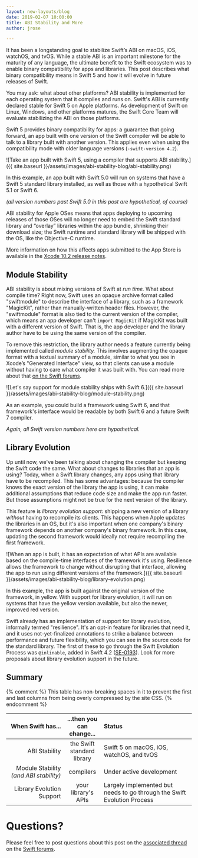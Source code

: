```yaml
---
layout: new-layouts/blog
date: 2019-02-07 10:00:00
title: ABI Stability and More
author: jrose

---
```


It has been a longstanding goal to stabilize Swift’s ABI on macOS, iOS, watchOS, and tvOS.  While a stable ABI is an important milestone for the maturity of any language, the ultimate benefit to the Swift ecosystem was to enable binary compatibility for apps and libraries.  This post describes what binary compatibility means in Swift 5 and how it will evolve in future releases of Swift.

You may ask: what about other platforms?  ABI stability is implemented for each operating system that it compiles and runs on. Swift's ABI is currently declared stable for Swift 5 on Apple platforms. As development of Swift on Linux, Windows, and other platforms matures, the Swift Core Team will evaluate stabilizing the ABI on those platforms.

Swift 5 provides binary compatibility for apps: a guarantee that going forward, an app built with one version of the Swift compiler will be able to talk to a library built with another version. This applies even when using the compatibility mode with older language versions (`-swift-version 4.2`).

![Take an app built with Swift 5, using a compiler that supports ABI stability.]({{ site.baseurl }}/assets/images/abi-stability-blog/abi-stability.png)

In this example, an app built with Swift 5.0 will run on systems that have a Swift 5 standard library installed, as well as those with a hypothetical Swift 5.1 or Swift 6.

_(all version numbers past Swift 5.0 in this post are hypothetical, of course)_

ABI stability for Apple OSes means that apps deploying to upcoming releases of those OSes will no longer need to embed the Swift standard library and “overlay” libraries within the app bundle, shrinking their download size; the Swift runtime and standard library will be shipped with the OS, like the Objective-C runtime.

More information on how this affects apps submitted to the App Store is available in the [Xcode 10.2 release notes][relnote].


[relnote]: https://developer.apple.com/documentation/xcode_release_notes/xcode_10_2_beta_release_notes/swift_5_release_notes_for_xcode_10_2_beta


## Module Stability

ABI stability is about mixing versions of Swift at *run time.* What about compile time? Right now, Swift uses an opaque archive format called "swiftmodule" to describe the interface of a library, such as a framework "MagicKit", rather than manually-written header files. However, the "swiftmodule" format is also tied to the current version of the compiler, which means an app developer can't `import MagicKit` if MagicKit was built with a different version of Swift. That is, the app developer and the library author have to be using the same version of the compiler.

To remove this restriction, the library author needs a feature currently being implemented called *module stability.* This involves augmenting the opaque format with a textual summary of a module, similar to what you see in Xcodeʼs "Generated Interface" view, so that clients can use a module without having to care what compiler it was built with. You can read more about that [on the Swift forums][module stability].

![Let's say support for module stability ships with Swift 6.]({{ site.baseurl }}/assets/images/abi-stability-blog/module-stability.png)

As an example, you could build a framework using Swift 6, and that framework's interface would be readable by both Swift 6 and a future Swift 7 compiler.

_Again, all Swift version numbers here are hypothetical._

[module stability]: https://forums.swift.org/t/plan-for-module-stability/14551

## Library Evolution

Up until now, we've been talking about changing the compiler but keeping the Swift code the same. What about changes to libraries that an app is using? Today, when a Swift library changes, any apps using that library have to be recompiled. This has some advantages: because the compiler knows the exact version of the library the app is using, it can make additional assumptions that reduce code size and make the app run faster. But those assumptions might not be true for the next version of the library.

This feature is *library evolution support:* shipping a new version of a library *without* having to recompile its clients. This happens when Apple updates the libraries in an OS, but it's also important when one company's binary framework depends on another company's binary framework. In this case, updating the second framework would ideally not require recompiling the first framework.

![When an app is built, it has an expectation of what APIs are available based on the compile-time interfaces of the framework it's using. Resilience allows the framework to change without disrupting that interface, allowing the app to run using different versions of the framework.]({{ site.baseurl }}/assets/images/abi-stability-blog/library-evolution.png)

In this example, the app is built against the original version of the framework, in yellow. With support for library evolution, it will run on systems that have the yellow version available, but also the newer, improved red version.

Swift already has an implementation of support for library evolution, informally termed "resilience". It's an opt-in feature for libraries that need it, and it uses not-yet-finalized annotations to strike a balance between performance and future flexibility, which you can see in the source code for the standard library. The first of these to go through the Swift Evolution Process was `@inlinable`, added in Swift 4.2 ([SE-0193](https://github.com/swiftlang/swift-evolution/blob/master/proposals/0193-cross-module-inlining-and-specialization.md)). Look for more proposals about library evolution support in the future.

[fragile base class problem]: https://en.wikipedia.org/wiki/Fragile_base_class


## Summary

{% comment %}
This table has non-breaking spaces in it to prevent the first and last columns from being overly compressed by the site CSS.
{% endcomment %}

| When Swift has... | ...then you can change... | Status |
|--:|:-:|:--|
| ABI&nbsp;Stability | the Swift<br/>standard library | Swift 5 on macOS, iOS, watchOS, and tvOS |
| Module&nbsp;Stability<br/>_(and&nbsp;ABI&nbsp;stability)_ | compilers | Under&nbsp;active&nbsp;development |
| Library Evolution Support | your library's APIs | Largely implemented but needs to go through the Swift Evolution Process |

# Questions?

Please feel free to post questions about this post on the [associated thread](https://forums.swift.org/t/swift-org-blog-abi-stability-and-more/20250) on the [Swift forums][].

[Swift forums]: https://forums.swift.org
